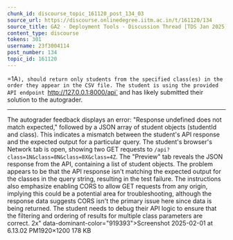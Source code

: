 ```yaml
---
chunk_id: discourse_topic_161120_post_134_03
source_url: https://discourse.onlinedegree.iitm.ac.in/t/161120/134
source_title: GA2 - Deployment Tools - Discussion Thread [TDS Jan 2025]
content_type: discourse
tokens: 301
username: 23f3004114
post_number: 134
topic_id: 161120
---
```


=1A`), should return only students from the specified class(es) in the order they appear in the CSV file. The student is using the provided API endpoint `http://127.0.0.1:8000/api` and has likely submitted their solution to the autograder.

---

The autograder feedback displays an error: "Response undefined does not match expected," followed by a JSON array of student objects (studentId and class). This indicates a mismatch between the student's API response and the expected output for a particular query. The student's browser's Network tab is open, showing two GET requests to `/api?class=1N&class=8N&class=8X&class=4Z`. The "Preview" tab reveals the JSON response from the API, containing a list of student objects. The problem appears to be that the API response isn't matching the expected output for the classes in the query string, resulting in the test failure. The instructions also emphasize enabling CORS to allow GET requests from any origin, implying this could be a potential area for troubleshooting, although the response data suggests CORS isn't the primary issue here since data is being returned. The student needs to debug their API logic to ensure that the filtering and ordering of results for multiple class parameters are correct. 2x" data-dominant-color="919393">Screenshot 2025-02-01 at 6.13.02 PM1920×1200 178 KB
